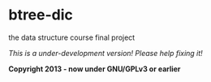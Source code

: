 btree-dic
=========

the data structure course final project

*This is a under-development version! Please help fixing it!*

**Copyright 2013 - now under GNU/GPLv3 or earlier**
